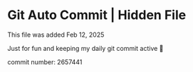# Git Auto Commit | Hidden File

This file was added Feb 12, 2025

Just for fun and keeping my daily git commit active 🤪

commit number: 2657441
